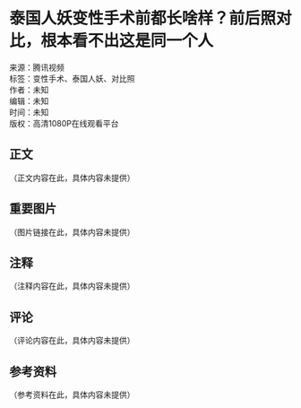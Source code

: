 # 泰国人妖变性手术前都长啥样？前后照对比，根本看不出这是同一个人

来源：腾讯视频  
标签：变性手术、泰国人妖、对比照  
作者：未知  
编辑：未知  
时间：未知  
版权：高清1080P在线观看平台  

## 正文

（正文内容在此，具体内容未提供）

## 重要图片

（图片链接在此，具体内容未提供）

## 注释

（注释内容在此，具体内容未提供）

## 评论

（评论内容在此，具体内容未提供）

## 参考资料

（参考资料在此，具体内容未提供）